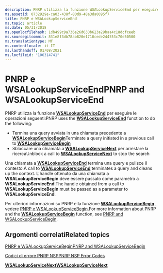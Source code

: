 ```yaml
---
description: PNRP utilizza la funzione WSALookupServiceEnd per eseguire le operazioni seguenti.
ms.assetid: 0732929e-ca03-438f-80d9-48a3da0095f7
title: PNRP e WSALookupServiceEnd
ms.topic: article
ms.date: 05/31/2018
ms.openlocfilehash: 1db499c9a736e26d630b623a29baa4c18dcfceeb
ms.sourcegitcommit: 831e8f3db78ab820e1710cede244553c70e50500
ms.translationtype: MT
ms.contentlocale: it-IT
ms.lasthandoff: 01/08/2021
ms.locfileid: "106314741"
---
```

# <a name="pnrp-and-wsalookupserviceend"></a><span data-ttu-id="c2217-103">PNRP e WSALookupServiceEnd</span><span class="sxs-lookup"><span data-stu-id="c2217-103">PNRP and WSALookupServiceEnd</span></span>

<span data-ttu-id="c2217-104">PNRP utilizza la funzione [**WSALookupServiceEnd**](winsock-nsp-reference-links.md) per eseguire le operazioni seguenti:</span><span class="sxs-lookup"><span data-stu-id="c2217-104">PNRP uses the [**WSALookupServiceEnd**](winsock-nsp-reference-links.md) function to do the following:</span></span>

-   <span data-ttu-id="c2217-105">Termina una query avviata in una chiamata precedente a [ **WSALookupServiceBegin**](winsock-nsp-reference-links.md)</span><span class="sxs-lookup"><span data-stu-id="c2217-105">Terminate a query initiated in a previous call to [**WSALookupServiceBegin**](winsock-nsp-reference-links.md)</span></span>
-   <span data-ttu-id="c2217-106">Sbloccare una chiamata a [**WSALookupServiceNext**](winsock-nsp-reference-links.md) per arrestare la ricerca</span><span class="sxs-lookup"><span data-stu-id="c2217-106">Unblock a call to [**WSALookupServiceNext**](winsock-nsp-reference-links.md) to stop the search</span></span>

<span data-ttu-id="c2217-107">Una chiamata a [**WSALookupServiceEnd**](winsock-nsp-reference-links.md) termina una query e pulisce il contesto.</span><span class="sxs-lookup"><span data-stu-id="c2217-107">A call to [**WSALookupServiceEnd**](winsock-nsp-reference-links.md) terminates a query and cleans up the context.</span></span> <span data-ttu-id="c2217-108">L'handle ottenuto da una chiamata a **WSALookupServiceBegin** deve essere passato come parametro a **WSALookupServiceEnd**.</span><span class="sxs-lookup"><span data-stu-id="c2217-108">The handle obtained from a call to **WSALookupServiceBegin** must be passed as a parameter to **WSALookupServiceEnd**.</span></span>

<span data-ttu-id="c2217-109">Per ulteriori informazioni su PNRP e la funzione [**WSALookupServiceBegin**](winsock-nsp-reference-links.md) , vedere [PNRP e WSALookupServiceBegin](pnrp-and-wsalookupservicebegin.md).</span><span class="sxs-lookup"><span data-stu-id="c2217-109">For more information about PNRP and the [**WSALookupServiceBegin**](winsock-nsp-reference-links.md) function, see [PNRP and WSALookupServiceBegin](pnrp-and-wsalookupservicebegin.md).</span></span>

## <a name="related-topics"></a><span data-ttu-id="c2217-110">Argomenti correlati</span><span class="sxs-lookup"><span data-stu-id="c2217-110">Related topics</span></span>

<dl> <dt>

[<span data-ttu-id="c2217-111">PNRP e WSALookupServiceBegin</span><span class="sxs-lookup"><span data-stu-id="c2217-111">PNRP and WSALookupServiceBegin</span></span>](pnrp-and-wsalookupservicebegin.md)
</dt> <dt>

[<span data-ttu-id="c2217-112">Codici di errore PNRP NSP</span><span class="sxs-lookup"><span data-stu-id="c2217-112">PNRP NSP Error Codes</span></span>](pnrp-nsp-error-codes.md)
</dt> <dt>

[<span data-ttu-id="c2217-113">**WSALookupServiceNext**</span><span class="sxs-lookup"><span data-stu-id="c2217-113">**WSALookupServiceNext**</span></span>](winsock-nsp-reference-links.md)
</dt> </dl>

 

 



